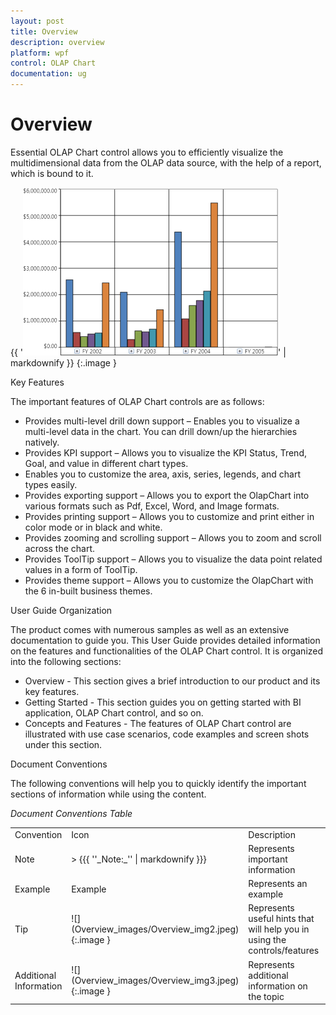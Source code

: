 ```yaml
---
layout: post
title: Overview
description: overview
platform: wpf
control: OLAP Chart
documentation: ug
---
```


# Overview

Essential OLAP Chart control allows you to efficiently visualize the multidimensional data from the OLAP data source, with the help of a report, which is bound to it.

{{ '![](Overview_images/Overview_img1.png)' | markdownify }}
{:.image }


Key Features

The important features of OLAP Chart controls are as follows:

* Provides multi-level drill down support – Enables you to visualize a multi-level data in the chart. You can drill down/up the hierarchies natively.
* Provides KPI support – Allows you to visualize the KPI Status, Trend, Goal, and value in different chart types.
* Enables you to customize the area, axis, series, legends, and chart types easily.
* Provides exporting support – Allows you to export the OlapChart into various formats such as Pdf, Excel, Word, and Image formats.
* Provides printing support – Allows you to customize and print either in color mode or in black and white.
* Provides zooming and scrolling support – Allows you to zoom and scroll across the chart.
* Provides ToolTip support – Allows you to visualize the data point related values in a form of ToolTip.
* Provides theme support – Allows you to customize the OlapChart with the 6 in-built business themes. 

User Guide Organization

The product comes with numerous samples as well as an extensive documentation to guide you. This User Guide provides detailed information on the features and functionalities of the OLAP Chart control. It is organized into the following sections:

* Overview - This section gives a brief introduction to our product and its key features.
* Getting Started - This section guides you on getting started with BI application, OLAP Chart control, and so on.
* Concepts and Features - The features of OLAP Chart control are illustrated with use case scenarios, code examples and screen shots under this section.

Document Conventions

The following conventions will help you to quickly identify the important sections of information while using the content.

_Document Conventions Table_

<table>
<tr>
<td>
Convention</td><td>
Icon</td><td>
Description</td></tr>
<tr>
<td>
Note</td><td>
> {{{ ''_Note:_'' | markdownify }}}</td><td>
Represents important information</td></tr>
<tr>
<td>
Example</td><td>
Example</td><td>
Represents an example</td></tr>
<tr>
<td>
Tip</td><td>
![](Overview_images/Overview_img2.jpeg)
{:.image }
</td><td>
Represents useful hints that will help you in using the controls/features</td></tr>
<tr>
<td>
Additional Information</td><td>
![](Overview_images/Overview_img3.jpeg)
{:.image }
</td><td>
Represents additional information on the topic</td></tr>
</table>



